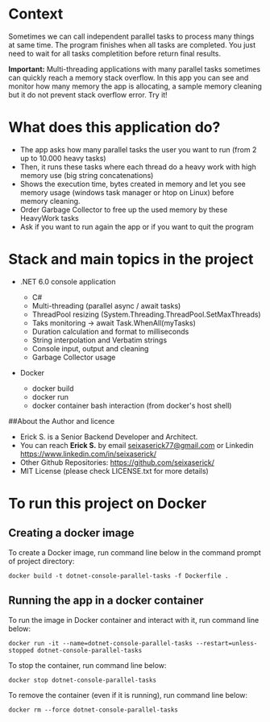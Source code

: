 # Context
Sometimes we can call independent parallel tasks to process many things at same time.
The program finishes when all tasks are completed.
You just need to wait for all tasks completition before return final results.

**Important:** Multi-threading applications with many parallel tasks sometimes can quickly reach a memory stack overflow. In this app you can see and monitor how many memory the app is allocating, a sample memory cleaning but it do not prevent stack overflow error. Try it!

# What does this application do?
- The app asks how many parallel tasks the user you want to run (from 2 up to 10.000 heavy tasks)
- Then, it runs these tasks where each thread do a heavy work with high memory use (big string concatenations)
- Shows the execution time, bytes created in memory and let you see memory usage (windows task manager or htop on Linux) before memory cleaning.
- Order Garbage Collector to free up the used memory by these HeavyWork tasks 
- Ask if you want to run again the app or if you want to quit the program


# Stack and main topics in the project
- .NET 6.0 console application
    - C#
    - Multi-threading (parallel async / await tasks)
    - ThreadPool resizing (System.Threading.ThreadPool.SetMaxThreads)
    - Taks monitoring -> await Task.WhenAll(myTasks)
    - Duration calculation and format to milliseconds
    - String interpolation and Verbatim strings
    - Console input, output and cleaning
    - Garbage Collector usage

- Docker
    - docker build
    - docker run
    - docker container bash interaction (from docker's host shell)


##About the Author and licence
- Erick S. is a Senior Backend Developer and Architect. 
- You can reach **Erick S.** by email <seixaserick77@gmail.com> or Linkedin <https://www.linkedin.com/in/seixaserick/>
- Other Github Repositories: <https://github.com/seixaserick/>
- MIT License (please check LICENSE.txt for more details)





# To run this project on Docker

## Creating a docker image
To create a Docker image, run command line below in the command prompt of project directory:
```
docker build -t dotnet-console-parallel-tasks -f Dockerfile .
```


## Running the app in a docker container

To run the image in Docker container and interact with it, run command line below: 
```
docker run -it --name=dotnet-console-parallel-tasks --restart=unless-stopped dotnet-console-parallel-tasks
```

To stop the container, run command line below: 
```
docker stop dotnet-console-parallel-tasks
```

To remove the container (even if it is running), run command line below: 
```
docker rm --force dotnet-console-parallel-tasks
```